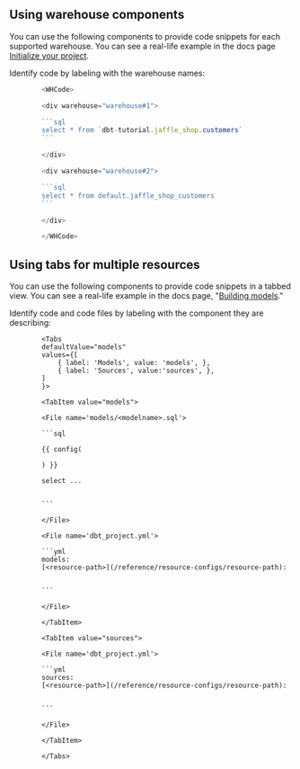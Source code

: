 ## Using warehouse components

You can use the following components to provide code snippets for each supported warehouse. You can see a real-life example in the docs page [Initialize your project](/docs/quickstarts/dbt-cloud/databricks#initialize-your-dbt-project-and-start-developing).

Identify code by labeling with the warehouse names:

```js
        <WHCode>

        <div warehouse="warehouse#1">

        ```sql
        select * from `dbt-tutorial.jaffle_shop.customers`
        ```

        </div>

        <div warehouse="warehouse#2">

        ```sql
        select * from default.jaffle_shop_customers
        ```

        </div>

        </WHCode>
```

## Using tabs for multiple resources

You can use the following components to provide code snippets in a tabbed view. You can see a real-life example in the docs page, "[Building models](https://docs.getdbt.com/docs/building-a-dbt-project/building-models#building-dependencies-between-models)."

Identify code and code files by labeling with the component they are describing:

```code
        <Tabs
        defaultValue="models"
        values={[
            { label: 'Models', value: 'models', },
            { label: 'Sources', value:'sources', },
        ]
        }>

        <TabItem value="models">

        <File name='models/<modelname>.sql'>

        ```sql

        {{ config(

        ) }}

        select ...


        ```

        </File>

        <File name='dbt_project.yml'>

        ```yml
        models:
        [<resource-path>](/reference/resource-configs/resource-path):


        ```

        </File>

        </TabItem>

        <TabItem value="sources">

        <File name='dbt_project.yml'>

        ```yml
        sources:
        [<resource-path>](/reference/resource-configs/resource-path):


        ```

        </File>

        </TabItem>

        </Tabs>
```